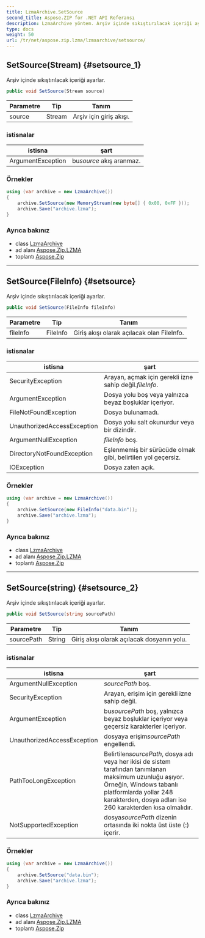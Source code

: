 ```yaml
---
title: LzmaArchive.SetSource
second_title: Aspose.ZIP for .NET API Referansı
description: LzmaArchive yöntem. Arşiv içinde sıkıştırılacak içeriği ayarlar.
type: docs
weight: 50
url: /tr/net/aspose.zip.lzma/lzmaarchive/setsource/
---
```

## SetSource(Stream) {#setsource_1}

Arşiv içinde sıkıştırılacak içeriği ayarlar.

```csharp
public void SetSource(Stream source)
```

| Parametre | Tip | Tanım |
| --- | --- | --- |
| source | Stream | Arşiv için giriş akışı. |

### istisnalar

| istisna | şart |
| --- | --- |
| ArgumentException | bu*source* akış aranmaz. |

### Örnekler

```csharp
using (var archive = new LzmaArchive())
{
    archive.SetSource(new MemoryStream(new byte[] { 0x00, 0xFF }));
    archive.Save("archive.lzma");
}
```

### Ayrıca bakınız

* class [LzmaArchive](../)
* ad alanı [Aspose.Zip.LZMA](../../lzmaarchive/)
* toplantı [Aspose.Zip](../../../)

---

## SetSource(FileInfo) {#setsource}

Arşiv içinde sıkıştırılacak içeriği ayarlar.

```csharp
public void SetSource(FileInfo fileInfo)
```

| Parametre | Tip | Tanım |
| --- | --- | --- |
| fileInfo | FileInfo | Giriş akışı olarak açılacak olan FileInfo. |

### istisnalar

| istisna | şart |
| --- | --- |
| SecurityException | Arayan, açmak için gerekli izne sahip değil.*fileInfo*. |
| ArgumentException | Dosya yolu boş veya yalnızca beyaz boşluklar içeriyor. |
| FileNotFoundException | Dosya bulunamadı. |
| UnauthorizedAccessException | Dosya yolu salt okunurdur veya bir dizindir. |
| ArgumentNullException | *fileInfo* boş. |
| DirectoryNotFoundException | Eşlenmemiş bir sürücüde olmak gibi, belirtilen yol geçersiz. |
| IOException | Dosya zaten açık. |

### Örnekler

```csharp
using (var archive = new LzmaArchive()) 
{
    archive.SetSource(new FileInfo("data.bin"));
    archive.Save("archive.lzma");
}
```

### Ayrıca bakınız

* class [LzmaArchive](../)
* ad alanı [Aspose.Zip.LZMA](../../lzmaarchive/)
* toplantı [Aspose.Zip](../../../)

---

## SetSource(string) {#setsource_2}

Arşiv içinde sıkıştırılacak içeriği ayarlar.

```csharp
public void SetSource(string sourcePath)
```

| Parametre | Tip | Tanım |
| --- | --- | --- |
| sourcePath | String | Giriş akışı olarak açılacak dosyanın yolu. |

### istisnalar

| istisna | şart |
| --- | --- |
| ArgumentNullException | *sourcePath* boş. |
| SecurityException | Arayan, erişim için gerekli izne sahip değil. |
| ArgumentException | bu*sourcePath* boş, yalnızca beyaz boşluklar içeriyor veya geçersiz karakterler içeriyor. |
| UnauthorizedAccessException | dosyaya erişim*sourcePath* engellendi. |
| PathTooLongException | Belirtilen*sourcePath*, dosya adı veya her ikisi de sistem tarafından tanımlanan maksimum uzunluğu aşıyor. Örneğin, Windows tabanlı platformlarda yollar 248 karakterden, dosya adları ise 260 karakterden kısa olmalıdır. |
| NotSupportedException | dosya*sourcePath* dizenin ortasında iki nokta üst üste (:) içerir. |

### Örnekler

```csharp
using (var archive = new LzmaArchive()) 
{
    archive.SetSource("data.bin");
    archive.Save("archive.lzma");
}
```

### Ayrıca bakınız

* class [LzmaArchive](../)
* ad alanı [Aspose.Zip.LZMA](../../lzmaarchive/)
* toplantı [Aspose.Zip](../../../)


